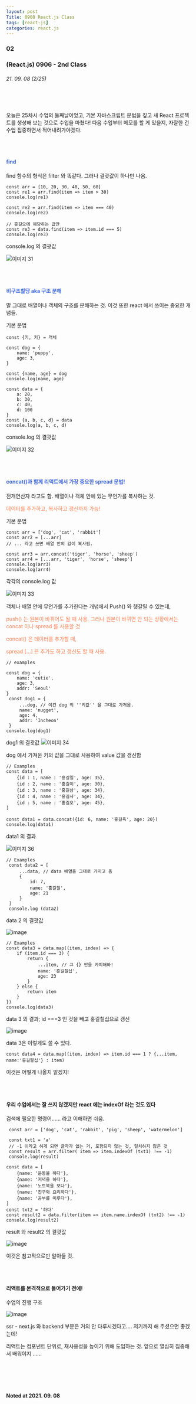 ```yaml
---
layout: post
Title: 0908 React.js Class
tags: [react-js]
categories: react.js
---
```


### 02

### (React.js) 0906 - 2nd Class

###### 21. 09. 08 (2/25)

<br />

<br />

오늘은 25차시 수업의 둘째날이었고, 기본 자바스크립트 문법을 짚고 새 React 프로젝트를 생성해 보는 것으로 수업을 마쳤다! 다음 수업부터 메모를 할 게 있을지, 자잘한 건 수업 집중하면서 적어내려가야겠다. 

<br />

<br />

#### <span style="color: royalblue;">find</span>

find 함수의 형식은 filter 와 똑같다. 그러나 결괏값이 하나만 나옴.

```react
const arr = [10, 20, 30, 40, 50, 60]
const re1 = arr.find(item => item > 30)
console.log(re1)

const re2 = arr.find(item => item === 40)
console.log(re2)

// 홍길오에 해당하는 값만
const re3 = data.find(item => item.id === 5)
console.log(re3)
```

console.log 의 결괏값

![이미지 31](https://user-images.githubusercontent.com/89691274/132972347-6a1b26bd-ad8f-460a-8c6a-c3bedb508003.jpg)

<br />

<br />

#### <span style="color: royalblue;">비구조할당 aka 구조 분해</span>

말 그대로 배열이나 객체의 구조를 분해하는 것. 이것 또한 react 에서 쓰이는 중요한 개념들.

기본 문법

``` react
const {키, 키} = 객체
```

```react
const dog = {
    name: 'puppy',
    age: 3,
}

const {name, age} = dog
console.log(name, age)

const data = {
    a: 20,
    b: 30,
    c: 40,
    d: 100
}
const {a, b, c, d} = data 
console.log(a, b, c, d)
```

console.log 의 결괏값

![이미지 32](https://user-images.githubusercontent.com/89691274/132972695-196be316-3934-4472-85bc-f82c02a5cea4.jpg)

<br />

<br />

#### <span style="color: royalblue;">concat()과 함께 리액트에서 가장 중요한 spread 문법!</span>

전개연산자 라고도 함. 배열이나 객체 안에 있는 무언가를 복사하는 것.

<span style="color: coral;">데이터를 추가하고, 복사하고 갱신까지 가능!</span>

기본 문법

```react
const arr = ['dog', 'cat', 'rabbit']
const arr2 = [...arr]
// ... 라고 쓰면 배열 안의 값이 복사됨.
```

```react
const arr3 = arr.concat('tiger', 'horse', 'sheep')
const arr4 = [...arr, 'tiger', 'horse', 'sheep']
console.log(arr3)
console.log(arr4)
```

각각의 console.log 값

![이미지 33](https://user-images.githubusercontent.com/89691274/132972746-39a4bd29-e332-4045-b274-1a33d0835f4f.jpg)

객체나 배열 안에 무언가를 추가한다는 개념에서 Push() 와 헷갈릴 수 있는데, 

<span style="color: coral;">push() 는 원본이 바뀌어도 될 때 사용. 그러나 원본이 바뀌면 안 되는 상황에서는 concat 이나 spread 를 사용할 것</span>

<span style="color: coral;">concat() 은 데이터를 추가할 때,</span>

<span style="color: coral;">spread [...] 은 추가도 하고 갱신도 할 때 사용.</span>

```react
// examples

const dog = {
    name: 'cutie',
    age: 3, 
    addr: 'Seoul'
}
 const dog1 = {
     ...dog, // 이건 dog 의 ''키값'' 을 그대로 가져옴.
     name: 'nugget',
     age: 4,
     addr: 'Incheon'
 }
console.log(dog1)
```

dog1 의 결괏값
![이미지 34](https://user-images.githubusercontent.com/89691274/132972801-9fb4073f-c6d5-44c4-b197-34f7888b4614.jpg)

dog 에서 가져온 키의 값을 그대로 사용하여 value 값을 갱신함

```react
// Examples
const data = [
    {id : 1, name : '홍길일', age: 35},
    {id : 2, name : '홍길이', age: 30},
    {id : 3, name : '홍길삼', age: 34},
    {id : 4, name : '홍길사', age: 34},
    {id : 5, name : '홍길오', age: 45},
]

const data1 = data.concat({id: 6, name: '홍길육', age: 20})
console.log(data1)
```

data1 의 결과

![이미지 36](https://user-images.githubusercontent.com/89691274/132972830-ef4ae314-ee1a-49b7-81f3-12a96e1b2c52.jpg)

```react
// Examples 
 const data2 = [
     ...data, // data 배열을 그대로 가지고 옴
     {
         id: 7,
         name: '홍길칠',
         age: 21
     }
 ]
 console.log (data2)
```

data 2 의 결괏값 

![image](https://user-images.githubusercontent.com/89691274/132972844-ef867dff-0f3e-4680-90a6-c04e7d2efce6.png)

```react
// Examples 
const data3 = data.map((item, index) => {
    if (item.id === 3) {
        return {
            ...item, // 그 {} 만을 카피해와! 
            name: '홍길칠십',
            age: 23
        }
    } else {
        return item
    }
})
console.log(data3)
```

data 3 의 결과; id ===3 인 것을 빼고 홍길칠십으로 갱신

![image](https://user-images.githubusercontent.com/89691274/132972858-3b9853f1-967c-4f54-938b-3244aa040efb.png)

data 3은 이렇게도 쓸 수 있다.

```react
const data4 = data.map((item, index) => item.id === 1 ? {...item, name:'홍길팔십'} : item)
```

이것은 어떻게 나올지 알겠지! 

<br />

<br />

#### 우리 수업에서는 잘 쓰지 않겠지만 react 에는 indexOf 라는 것도 있다

검색에 필요한 명령어...... 라고 이해하면 쉬움.

```react
 const arr = ['dog', 'cat', 'rabbit', 'pig', 'sheep', 'watermelon']

 const txt1 = 'a'
 // -1 이라고 하게 되면 글자가 없는 거, 포함되지 않는 것, 일치하지 않은 것
 const result = arr.filter( item => item.indexOf (txt1) !== -1)
 console.log(result)

const data = [
    {name: '운동을 하다'},
    {name: '저녁을 하다'},
    {name: '노트북을 보다'},
    {name: '친구와 요리하다'},
    {name: '공부를 미루다'},
]
const txt2 = '하다'
const result2 = data.filter(item => item.name.indexOf (txt2) !== -1)
console.log(result2)
```

result 와 result2 의 결괏값 

![image](https://user-images.githubusercontent.com/89691274/132973086-2caec86f-09bf-4256-8bfc-935f072db9b6.png)

이것은 참고적으로만 알아둘 것.

<br />

<br />

#### 리액트를 본격적으로 들어가기 전에! 

수업의 진행 구조

![image](https://user-images.githubusercontent.com/89691274/132973168-4f567294-09a0-4c10-b77f-fd25e8ea79b7.png)

ssr - next.js 와 backend 부분은 거의 안 다루시겠다고.... 저기까지 해 주셨으면 좋겠는데! 

리액트는 컴포넌트 단위로, 재사용성을 높이기 위해 도입하는 것. 앞으로 열심히 집중해서 배워야지 ...... 

<br />

<br />

<br />

<br />

__Noted at 2021. 09. 08__

